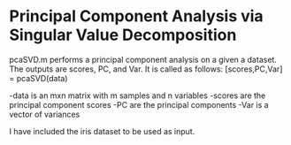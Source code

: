 # Principal Component Analysis via Singular Value Decomposition

pcaSVD.m performs a principal component analysis on a given a dataset.
The outputs are scores, PC, and Var. It is called as follows:
	[scores,PC,Var] = pcaSVD(data)

-data is an mxn matrix with m samples and n variables
-scores are the principal component scores
-PC are the principal components
-Var is a vector of variances

I have included the iris dataset to be used as input.